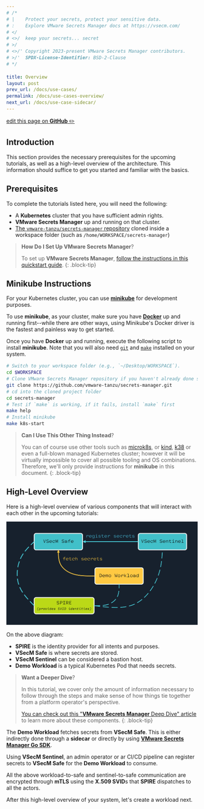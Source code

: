 ```yaml
---
# /*
# |    Protect your secrets, protect your sensitive data.
# :    Explore VMware Secrets Manager docs at https://vsecm.com/
# </
# <>/  keep your secrets... secret
# >/
# <>/' Copyright 2023-present VMware Secrets Manager contributors.
# >/'  SPDX-License-Identifier: BSD-2-Clause
# */

title: Overview
layout: post
prev_url: /docs/use-cases/
permalink: /docs/use-cases-overview/
next_url: /docs/use-case-sidecar/
---
```


<p class="github-button"
><a href="https://github.com/vmware-tanzu/secrets-manager/blob/main/docs/_pages/0190-overview.md"
>edit this page on <strong>GitHub</strong> ✏️</a></p>

## Introduction

This section provides the necessary prerequisites for the upcoming tutorials,
as well as a high-level overview of the architecture. This information should
suffice to get you started and familiar with the basics.

## Prerequisites

To complete the tutorials listed here, you will need the following:

* A **Kubernetes** cluster that you have sufficient admin rights.
* **VMware Secrets Manager** up and running on that cluster.
* [The `vmware-tanzu/secrets-manager` repository][repo] cloned inside a workspace
  folder (such as `/home/WORKSPACE/secrets-manager`)

> **How Do I Set Up VMware Secrets Manager**?
>
> To set up **VMware Secrets Manager**, [follow the instructions in this quickstart guide][quickstart].
{: .block-tip}

[quickstart]: /docs/quickstart
[repo]: https://github.com/vmware-tanzu/secrets-manager

## Minikube Instructions

For your Kubernetes cluster, you can use [**minikube**][minikube] for development
purposes.

To use **minikube**, as your cluster, make sure you have
[**Docker**][docker] up and running first--while there are other ways, using
Minikube's Docker driver is the fastest and painless way to get started.

Once you have **Docker** up and running, execute the following script to
install **minikube**. Note that you will also need [`git`][git] and [`make`][make]
installed on your system.

```bash
# Switch to your workspace folder (e.g., `~/Desktop/WORKSPACE`).
cd $WORKSPACE
# Clone VMware Secrets Manager repository if you haven't already done so:
git clone https://github.com/vmware-tanzu/secrets-manager.git
# cd into the cloned project folder
cd secrets-manager
# Test if `make` is working, if it fails, install `make` first
make help 
# Install minikube
make k8s-start
```

> **Can I Use This Other Thing Instead**?
>
> You can of course use other tools such as [microk8s], or [kind], [k38][k3s]
> or even a full-blown managed Kubernetes cluster; however it will be virtually
> impossible to cover all possible tooling and OS combinations. Therefore,
> we'll only provide instructions for **minikube** in this document.
{: .block-tip}

[minikube]: https://minikube.sigs.k8s.io/docs/ "minikube"
[docker]: https://www.docker.com/ "Docker"
[git]: https://git-scm.com/
[make]: https://www.gnu.org/software/make/
[microk8s]: https://microk8s.io/
[kind]: https://kind.sigs.k8s.io/
[k3s]: https://k3s.io/

## High-Level Overview

Here is a high-level overview of various components that will interact with
each other in the upcoming tutorials:

![High-Level Overview](/assets/actors.jpg "High-Level Overview")

On the above diagram:

* **SPIRE** is the identity provider for all intents and purposes.
* **VSecM Safe** is where secrets are stored.
* **VSecM Sentinel** can be considered a bastion host.
* **Demo Workload** is a typical Kubernetes Pod that needs secrets.

> **Want a Deeper Dive**?
>
> In this tutorial, we cover only the amount of information necessary
> to follow through the steps and make sense of how things tie together
> from a platform operator's perspective.
>
> [You can check out this "**VMware Secrets Manager** Deep Dive" article][architecture]
> to learn more about these components.
{: .block-tip}

[architecture]: /docs/architecture

The **Demo Workload** fetches secrets from **VSecM Safe**. This is either
indirectly done through a **sidecar** or directly by using
[**VMware Secrets Manager Go SDK**][go-sdk].

Using **VSecM Sentinel**, an admin operator or ar CI/CD pipeline can register
secrets to **VSecM Safe** for the **Demo Workload** to consume.

All the above workload-to-safe and sentinel-to-safe communication are
encrypted through **mTLS** using the **X.509 SVID**s that **SPIRE**
dispatches to all the actors.

[go-sdk]: https://github.com/vmware-tanzu/secrets-manager/tree/main/sdk

After this high-level overview of your system, let's create a workload next.
